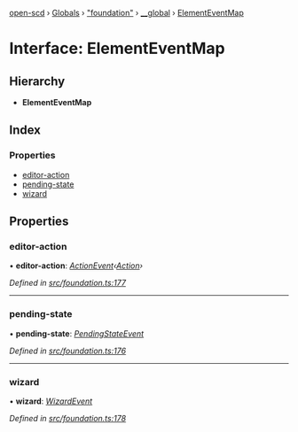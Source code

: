 [open-scd](../README.md) › [Globals](../globals.md) › ["foundation"](../modules/_foundation_.md) › [__global](../modules/_foundation_.__global.md) › [ElementEventMap](_foundation_.__global.elementeventmap.md)

# Interface: ElementEventMap

## Hierarchy

* **ElementEventMap**

## Index

### Properties

* [editor-action](_foundation_.__global.elementeventmap.md#editor-action)
* [pending-state](_foundation_.__global.elementeventmap.md#pending-state)
* [wizard](_foundation_.__global.elementeventmap.md#wizard)

## Properties

###  editor-action

• **editor-action**: *[ActionEvent](../modules/_foundation_.md#actionevent)‹[Action](../modules/_foundation_.md#action)›*

*Defined in [src/foundation.ts:177](https://github.com/openscd/open-scd/blob/bbce01e/src/foundation.ts#L177)*

___

###  pending-state

• **pending-state**: *[PendingStateEvent](../modules/_foundation_.md#pendingstateevent)*

*Defined in [src/foundation.ts:176](https://github.com/openscd/open-scd/blob/bbce01e/src/foundation.ts#L176)*

___

###  wizard

• **wizard**: *[WizardEvent](../modules/_foundation_.md#wizardevent)*

*Defined in [src/foundation.ts:178](https://github.com/openscd/open-scd/blob/bbce01e/src/foundation.ts#L178)*
